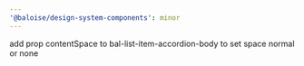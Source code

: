 ```yaml
---
'@baloise/design-system-components': minor
---
```


add prop contentSpace to bal-list-item-accordion-body to set space normal or none
